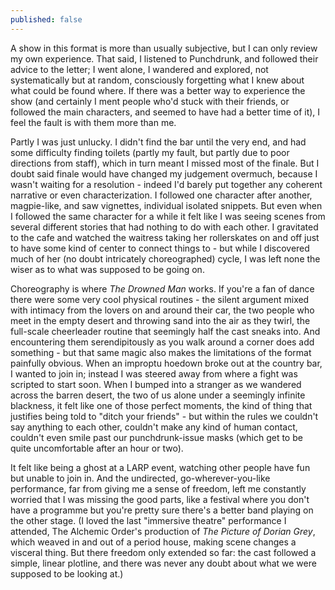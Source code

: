 ```yaml
---
published: false
---
```


A show in this format is more than usually subjective, but I can only review my own experience. That said, I listened to Punchdrunk, and followed their advice to the letter; I went alone, I wandered and explored, not systematically but at random, consciously forgetting what I knew about what could be found where. If there was a better way to experience the show (and certainly I ment people who'd stuck with their friends, or followed the main characters, and seemed to have had a better time of it), I feel the fault is with them more than me.

Partly I was just unlucky. I didn't find the bar until the very end, and had some difficulty finding toilets (partly my fault, but partly due to poor directions from staff), which in turn meant I missed most of the finale. But I doubt said finale would have changed my judgement overmuch, because I wasn't waiting for a resolution - indeed I'd barely put together any coherent narrative or even characterization. I followed one character after another, magpie-like, and saw vignettes, individual isolated snippets. But even when I followed the same character for a while it felt like I was seeing scenes from several different stories that had nothing to do with each other. I gravitated to the cafe and watched the waitress taking her rollerskates on and off just to have some kind of center to connect things to - but while I discovered much of her (no doubt intricately choreographed) cycle, I was left none the wiser as to what was supposed to be going on.

Choreography is where *The Drowned Man* works. If you're a fan of dance there were some very cool physical routines - the silent argument mixed with intimacy from the lovers on and around their car, the two people who meet in the empty desert and throwing sand into the air as they twirl, the full-scale cheerleader routine that seemingly half the cast sneaks into. And encountering them serendipitously as you walk around a corner does add something - but that same magic also makes the limitations of the format painfully obvious. When an improptu hoedown broke out at the country bar, I wanted to join in; instead I was steered away from where a fight was scripted to start soon. When I bumped into a stranger as we wandered across the barren desert, the two of us alone under a seemingly infinite blackness, it felt like one of those perfect moments, the kind of thing that justifies being told to "ditch your friends" - but within the rules we couldn't say anything to each other, couldn't make any kind of human contact, couldn't even smile past our punchdrunk-issue masks (which get to be quite uncomfortable after an hour or two).

It felt like being a ghost at a LARP event, watching other people have fun but unable to join in. And the undirected, go-wherever-you-like performance, far from giving me a sense of freedom, left me constantly worried that I was missing the good parts, like a festival where you don't have a programme but you're pretty sure there's a better band playing on the other stage. (I loved the last "immersive theatre" performance I attended, The Alchemic Order's production of *The Picture of Dorian Grey*, which weaved in and out of a period house, making scene changes a visceral thing. But there freedom only extended so far: the cast followed a simple, linear plotline, and there was never any doubt about what we were supposed to be looking at.)